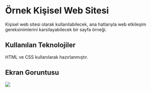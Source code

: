 <h1>Örnek Kişisel Web Sitesi</h1>

<p>Kişisel web sitesi olarak kullanilabilecek, ana hatlarıyla web etkileşim gereksinimlerini karsilayabilecek bir sayfa örneği. </p>

<h2>Kullanılan Teknolojiler</h2>

<p>HTML ve CSS kullanılarak hazırlanmıştır.</p>

<h2>Ekran Goruntusu</h2>

![](pws1.gif)